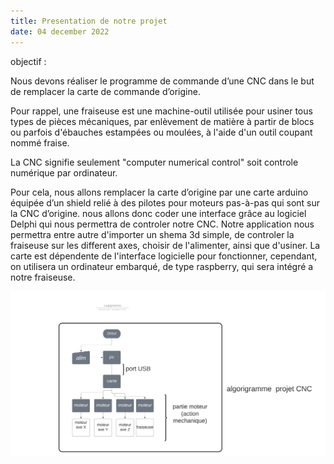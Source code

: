```yaml
---
title: Presentation de notre projet
date: 04 december 2022
---
```

objectif : 
 	
Nous devons réaliser le programme de commande d’une CNC dans le but de
remplacer la carte de commande d’origine.

Pour rappel, une fraiseuse est une machine-outil utilisée pour usiner tous types de pièces mécaniques, par enlèvement de matière à partir de blocs ou parfois d'ébauches estampées ou moulées, à l'aide d'un outil coupant nommé fraise.

La CNC signifie seulement "computer numerical control" soit controle numérique par ordinateur.

Pour cela, nous allons remplacer la carte d’origine par une carte arduino équipée d’un shield relié à des pilotes pour moteurs pas-à-pas qui sont sur la CNC d’origine. 
nous allons donc coder une interface grâce au logiciel Delphi qui nous permettra de controler notre CNC.
Notre application nous permettra entre autre d'importer un shema 3d simple, de controler la fraiseuse sur les different axes, choisir de l'alimenter, ainsi que d'usiner.
La carte est dépendente de l'interface logicielle pour fonctionner, cependant, on utilisera un ordinateur embarqué, de type raspberry, qui sera intégré a notre fraiseuse.

![](./_Logigramme.png)

